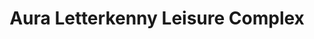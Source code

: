 ---
title: "Aura Letterkenny Leisure Complex"
address: "Sallaghagrane,, Letterkenny, Co. Donegal"
tel: "+353 (0)74 910 6422"
county: "Donegal"
category: "Swimming Pools"
type: "Content"
lat: "54.94747543334961"
lng: "-7.74953556060791"
---